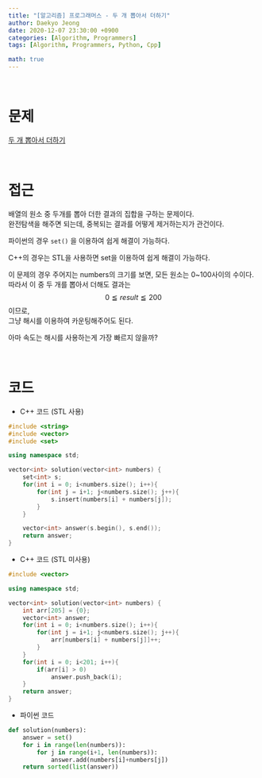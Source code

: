 ```yaml
---
title: "[알고리즘] 프로그래머스 - 두 개 뽑아서 더하기"
author: Daekyo Jeong
date: 2020-12-07 23:30:00 +0900
categories: [Algorithm, Programmers]
tags: [Algorithm, Programmers, Python, Cpp]

math: true
---
```


<br/>

# **문제**


[두 개 뽑아서 더하기](https://programmers.co.kr/learn/courses/30/lessons/68644)

<br/>

# **접근**

배열의 원소 중 두개를 뽑아 더한 결과의 집합을 구하는 문제이다.  
완전탐색을 해주면 되는데, 중복되는 결과를 어떻게 제거하는지가 관건이다.  

파이썬의 경우 `set()` 을 이용하여 쉽게 해결이 가능하다.  

C++의 경우는 STL을 사용하면 set을 이용하여 쉽게 해결이 가능하다.  

이 문제의 경우 주어지는 numbers의 크기를 보면, 모든 원소는 0~100사이의 수이다.  
따라서 이 중 두 개를 뽑아서 더해도 결과는 $$0 \leqq result \leqq 200$$ 이므로,  
그냥 해시를 이용하여 카운팅해주어도 된다.  

아마 속도는 해시를 사용하는게 가장 빠르지 않을까?  

<br/>

# **코드**

- C++ 코드 (STL 사용)

```cpp
#include <string>
#include <vector>
#include <set>

using namespace std;

vector<int> solution(vector<int> numbers) {
    set<int> s;
    for(int i = 0; i<numbers.size(); i++){
        for(int j = i+1; j<numbers.size(); j++){
            s.insert(numbers[i] + numbers[j]);
        }
    }

    vector<int> answer(s.begin(), s.end());
    return answer;
}
```

- C++ 코드 (STL 미사용)

```cpp
#include <vector>

using namespace std;

vector<int> solution(vector<int> numbers) {
    int arr[205] = {0};
    vector<int> answer;
    for(int i = 0; i<numbers.size(); i++){
        for(int j = i+1; j<numbers.size(); j++){
            arr[numbers[i] + numbers[j]]++;
        }
    }
    for(int i = 0; i<201; i++){
        if(arr[i] > 0)
            answer.push_back(i);
    }
    return answer;
}
```


- 파이썬 코드   

```py
def solution(numbers):
    answer = set()
    for i in range(len(numbers)):
        for j in range(i+1, len(numbers)):
            answer.add(numbers[i]+numbers[j])
    return sorted(list(answer))
```

<br/>
